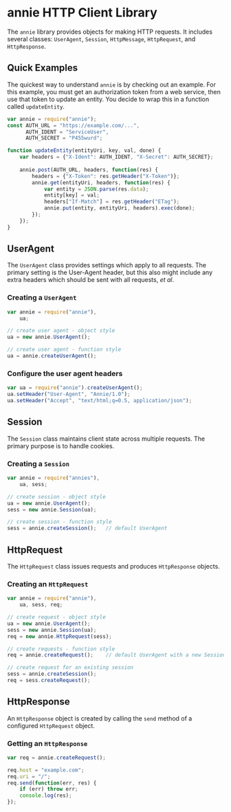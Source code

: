 annie HTTP Client Library
=========================
The `annie` library provides objects for making HTTP requests.  It includes
several classes: `UserAgent`, `Session`, `HttpMessage`, `HttpRequest`, and
`HttpResponse`.

Quick Examples
--------------

The quickest way to understand `annie` is by checking out an example.  For this
example, you must get an authorization token from a web service, then use that
token to update an entity.  You decide to wrap this in a function called
`updateEntity`.

```js
var annie = require("annie");
const AUTH_URL = "https://example.com/...",
      AUTH_IDENT = "ServiceUser",
      AUTH_SECRET = "P455wurd";

function updateEntity(entityUri, key, val, done) {
    var headers = {"X-Ident": AUTH_IDENT, "X-Secret": AUTH_SECRET};
 
    annie.post(AUTH_URL, headers, function(res) {
        headers = {"X-Token": res.getHeader("X-Token")};
        annie.get(entityUri, headers, function(res) {
            var entity = JSON.parse(res.data);
            entity[key] = val;
            headers["If-Match"] = res.getHeader("ETag");
            annie.put(entity, entityUri, headers).exec(done);
        });
    });
}
```

UserAgent
---------
The `UserAgent` class provides settings which apply to all requests.  The
primary setting is the User-Agent header, but this also might include any extra
headers which should be sent with all requests, *et al*.

### Creating a `UserAgent`

```js
var annie = require("annie"),
    ua;

// create user agent - object style
ua = new annie.UserAgent();

// create user agent - function style
ua = annie.createUserAgent();
```

### Configure the user agent headers

```js
var ua = require("annie").createUserAgent();
ua.setHeader("User-Agent", "Annie/1.0");
ua.setHeader("Accept", "text/html;q=0.5, application/json");
```

Session
-------
The `Session` class maintains client state across multiple requests.  The
primary purpose is to handle cookies.

### Creating a `Session`

```js
var annie = require("annies"),
    ua, sess;

// create session - object style
ua = new annie.UserAgent(); 
sess = new annie.Session(ua);

// create session - function style
sess = annie.createSession();   // default UserAgent
```

HttpRequest
-----------
The `HttpRequest` class issues requests and produces `HttpResponse` objects.

### Creating an `HttpRequest`

```js
var annie = require("annie"),
    ua, sess, req;

// create request - object style
ua = new annie.UserAgent();
sess = new annie.Session(ua);
req = new annie.HttpRequest(sess);

// create requests - function style
req = annie.createRequest();    // default UserAgent with a new Session

// create request for an existing session
sess = annie.createSession();
req = sess.createRequest();
```

HttpResponse
------------
An `HttpResponse` object is created by calling the `send` method of a configured
`HttpRequest` object.

### Getting an `HttpResponse`

```js
var req = annie.createRequest();

req.host = "example.com";
req.uri = "/";
req.send(function(err, res) {
    if (err) throw err;
    console.log(res);
});
```
